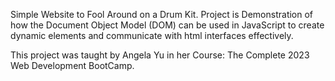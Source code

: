 Simple Website to Fool Around on a Drum Kit. Project is Demonstration of how the Document Object Model (DOM) can be used in JavaScript to create dynamic elements
and communicate with html interfaces effectively.

This project was taught by Angela Yu in her Course: The Complete 2023 Web Development BootCamp. 

